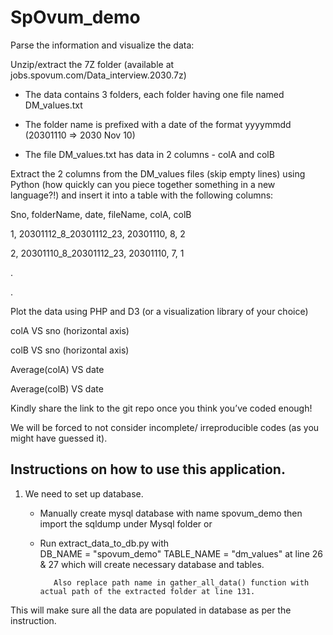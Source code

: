 # SpOvum_demo

Parse the information and visualize the data:

Unzip/extract the 7Z folder (available at jobs.spovum.com/Data_interview.2030.7z)

* The data contains 3 folders, each folder having one file named DM_values.txt

* The folder name is prefixed with a date of the format yyyymmdd (20301110 => 2030 Nov 10)

* The file DM_values.txt has data in 2 columns - colA and colB

Extract the 2 columns from the DM_values files (skip empty lines) using Python (how quickly can you piece together something in a new language?!) and insert it into a table with the following columns:

Sno, folderName, date, fileName, colA, colB

1, 20301112_8_20301112_23, 20301110,  8, 2

2, 20301110_8_20301112_23, 20301110, 7, 1

.

.

Plot the data using PHP and D3 (or a visualization library of your choice)

colA VS sno (horizontal axis)

colB VS sno (horizontal axis)

Average(colA) VS date

Average(colB) VS date

Kindly share the link to the git repo once you think you’ve coded enough!

We will be forced to not consider incomplete/ irreproducible codes (as you might have guessed it).

## Instructions on how to use this application.

1. We need to set up database. 
   
   * Manually create mysql database with name spovum_demo then import the sqldump under Mysql folder or
                                       
   * Run  extract_data_to_db.py with  
            DB_NAME = "spovum_demo"
            TABLE_NAME = "dm_values"   at line 26  & 27 which will create necessary database and tables.

            Also replace path name in gather_all_data() function with actual path of the extracted folder at line 131.

This will make sure all the data are populated in database as per the instruction.

    